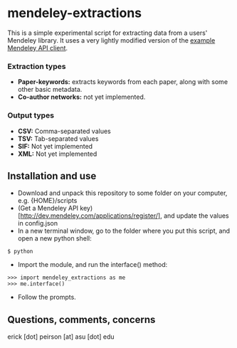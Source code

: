 mendeley-extractions
====================

This is a simple experimental script for extracting data from a users' Mendeley library. It uses a very lightly modified version of the [example Mendeley API client](https://github.com/Mendeley/mendeley-oapi-example).

### Extraction types
* **Paper-keywords:** extracts keywords from each paper, along with some other basic metadata.
* **Co-author networks:** not yet implemented.

### Output types
* **CSV:** Comma-separated values
* **TSV:** Tab-separated values
* **SIF:** Not yet implemented
* **XML:** Not yet implemented

Installation and use
--------------------

* Download and unpack this repository to some folder on your computer, e.g. {HOME}/scripts
* (Get a Mendeley API key)[http://dev.mendeley.com/applications/register/], and update the values in config.json
* In a new terminal window, go to the folder where you put this script, and open a new python shell:

```
$ python
```

* Import the module, and run the interface() method:

```
>>> import mendeley_extractions as me
>>> me.interface()
```

* Follow the prompts.

Questions, comments, concerns
--------------------
erick [dot] peirson [at] asu [dot] edu


